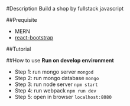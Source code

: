 #Description
Build a shop by fullstack javascript

##Prequisite
- MERN
- [react-bootstrap](https://react-bootstrap.github.io/getting-started/introduction)

##Tutorial

##How to use
**Run on develop environment**
- Step 1: run mongo server `mongod`
- Step 2: run mongo database `mongo`
- Step 3: run node server `npm start`
- Step 4: run webpack `npm run dev`
- Step 5: open in browser `localhost:8080`